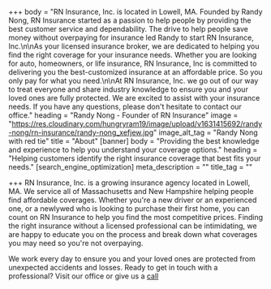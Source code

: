 +++
body = "RN Insurance, Inc. is located in Lowell, MA. Founded by Randy Nong, RN Insurance started as a passion to help people by providing the best customer service and dependability. The drive to help people save money without overpaying for insurance led Randy to start RN Insurance, Inc.\n\nAs your licensed insurance broker, we are dedicated to helping you find the right coverage for your insurance needs. Whether you are looking for auto, homeowners, or life insurance, RN Insurance, Inc is committed to delivering you the best-customized insurance at an affordable price. So you only pay for what you need.\n\nAt RN Insurance, Inc. we go out of our way to treat everyone and share industry knowledge to ensure you and your loved ones are fully protected. We are excited to assist with your insurance needs. If you have any questions, please don't hesitate to contact our office."
heading = "Randy Nong - Founder of RN Insurance"
image = "https://res.cloudinary.com/hungryram19/image/upload/v1631415692/randy-nong/rn-insurance/randy-nong_xefjew.jpg"
image_alt_tag = "Randy Nong with red tie"
title = "About"
[banner]
body = "Providing the best knowledge and experience to help you understand your coverage options."
heading = "Helping customers identify the right insurance coverage that best fits your needs."
[search_engine_optimization]
meta_description = ""
title_tag = ""

+++
RN Insurance, Inc. is a growing insurance agency located in Lowell, MA. We service all of Massachusetts and New Hampshire helping people find affordable coverages. Whether you're a new driver or an experienced one, or a newlywed who is looking to purchase their first home, you can count on RN Insurance to help you find the most competitive prices. Finding the right insurance without a licensed professional can be intimidating, we are happy to educate you on the process and break down what coverages you may need so you're not overpaying.

We work every day to ensure you and your loved ones are protected from unexpected accidents and losses. Ready to get in touch with a professional? Visit our office or give us a [call](tel:978-427-2544)